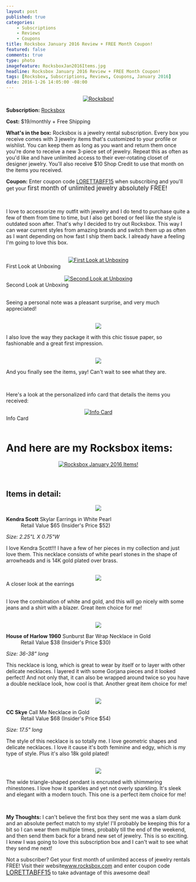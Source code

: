 ```yaml
---
layout: post
published: true
categories: 
    - Subscriptions
    - Reviews
    - Coupons
title: Rocksbox January 2016 Review + FREE Month Coupon!
featured: false
comments: true
type: photo
imagefeature: RocksboxJan2016Items.jpg
headline: Rocksbox January 2016 Review + FREE Month Coupon!
tags: [Rocksbox, Subscriptions, Reviews, Coupons, January 2016]
date: 2016-1-26 14:05:00 -08:00
---
```


<center><a href="https://www.birchbox.com/invite/whatsupmailbox" target="_blank">
<img src="/images/RocksboxJan2016Box.jpg" border="0" style="border:none;max-width:100%;" alt="Rocksbox!" />
</a></center>

<p><b>Subscription:</b> <a href="https://www.rocksbox.com" target="_blank">Rocksbox</a></p>
<p><b>Cost:</b> $19/monthly + Free Shipping</p>
<p><b>What's in the box:</b> Rocksbox is a jewelry rental subscription. Every box you receive comes with 3 jewelry items that's customized to your profile or wishlist. You can keep them as long as you want and return them once you're done to receive a new 3-piece set of jewelry. Repeat this as often as you'd like and have unlimited access to their ever-rotating closet of designer jewelry. You'll also receive $10 Shop Credit to use that month on the items you received.</p>
<p><b>Coupon:</b> Enter coupon code <a href="https://www.rocksbox.com" target="_blank">LORETTABFF15</a> when subscribing and you'll get your <big>first month of unlimited jewelry absolutely FREE!</big></p>

<br>

<p>I love to accessorize my outfit with jewelry and I do tend to purchase quite a few of them from time to time, but I also get bored or feel like the style is outdated soon after. That's why I decided to try out Rocksbox. This way I can wear current styles from amazing brands and switch them up as often as I want depending on how fast I ship them back. I already have a feeling I'm going to love this box.</p>

<br>

<center><a href="https://www.rocksbox.com" target="_blank">
<img src="/images/RocksboxJan2016OpenBox.jpg" border="0" style="border:none;max-width:100%;" alt="First Look at Unboxing" />
</a></center>
<figcaption>First Look at Unboxing</figcaption>
<br>

<center><a href="https://www.rocksbox.com" target="_blank">
<img src="/images/RocksboxJan2016OpenBox2.jpg" border="0" style="border:none;max-width:100%;" alt="Second Look at Unboxing" />
</a></center>
<figcaption>Second Look at Unboxing</figcaption>
<br>

<p>Seeing a personal note was a pleasant surprise, and very much appreciated!</p>

<br>

<center><a href="https://www.rocksbox.com" target="_blank">
<img src="/images/RocksboxJan2016OpenBox3.jpg" border="0" style="border:none;max-width:100%;" />
</a></center>
<p>I also love the way they package it with this chic tissue paper, so fashionable and a great first impression.</p>

<br>

<center><a href="https://www.rocksbox.com" target="_blank">
<img src="/images/RocksboxJan2016OpenBox4.jpg" border="0" style="border:none;max-width:100%;" />
</a></center>
<p>And you finally see the items, yay! Can't wait to see what they are.</p>

<br>

<p>Here's a look at the personalized info card that details the items you received:</p>

<center><a href="https://www.rocksbox.com" target="_blank">
<img src="/images/RocksboxJan2016Info.jpg" border="0" style="border:none;max-width:100%;" alt="Info Card" /></a></center>
<figcaption>Info Card</figcaption>
<br>

# And here are my Rocksbox items:

<p><center><a href="https://www.rocksbox.com" target="_blank">
<img src="/images/RocksboxJan2016Items.jpg" border="0" style="border:none;max-width:100%;" alt="Rocksbox January 2016 Items!" /></a></center></p>
<br>

## Items in detail:

<center><a href="https://www.rocksbox.com" target="_blank">
<img src="/images/RocksboxJan2016KendraScott.jpg" border="0" style="border:none;max-width:100%;" />
</a></center>

<DL>
<DT><b>Kendra Scott</b> Skylar Earrings in White Pearl</DT>
<DD>Retail Value $65 (Insider's Price $52)</DD>
</DL>

<p><i>Size: 2.25"L X 0.75"W</i></p>

<p>I love Kendra Scott!!! I have a few of her pieces in my collection and just love them. This necklace consists of white pearl stones in the shape of arrowheads and is 14K gold plated over brass. </p>

<br>

<center><a href="https://www.rocksbox.com" target="_blank">
<img src="/images/RocksboxJan2016KendraScott2.jpg" border="0" style="border:none;max-width:100%;" />
</a></center>
<figcaption>A closer look at the earrings</figcaption>
<br>

<p>I love the combination of white and gold, and this will go nicely with some jeans and a shirt with a blazer. Great item choice for me!</p>

<br>

<center><a href="https://www.rocksbox.com" target="_blank">
<img src="/images/RocksboxJan2016HouseOfHarlow.jpg" border="0" style="border:none;max-width:100%;" />
</a></center>

<DL>
<DT><b>House of Harlow 1960</b> Sunburst Bar Wrap Necklace in Gold</DT>
<DD>Retail Value $38 (Insider's Price $30)</DD>
</DL>

<p><i>Size: 36-38" long</i></p>

<p>This necklace is long, which is great to wear by itself or to layer with other delicate necklaces. I layered it with some Gorjana pieces and it looked perfect! And not only that, it can also be wrapped around twice so you have a double necklace look, how cool is that. Another great item choice for me!</p>

<br>

<center><a href="https://www.rocksbox.com" target="_blank">
<img src="/images/RocksboxJan2016CCSkye.jpg" border="0" style="border:none;max-width:100%;" />
</a></center>

<DL>
<DT><b>CC Skye</b> Call Me Necklace in Gold</DT>
<DD>Retail Value $68 (Insider's Price $54)</DD>
</DL>

<p><i>Size: 17.5" long</i></p>

<p>The style of this necklace is so totally me. I love geometric shapes and delicate necklaces. I love it cause it's both feminine and edgy, which is my type of style. Plus it's also 18k gold plated!</p>

<br>

<center><a href="https://www.rocksbox.com" target="_blank">
<img src="/images/RocksboxJan2016CCSkye2.jpg" border="0" style="border:none;max-width:100%;" />
</a></center>
<p>The wide triangle-shaped pendant is encrusted with shimmering rhinestones. I love how it sparkles and yet not overly sparkling. It's sleek and elegant with a modern touch. This one is a perfect item choice for me!</p>

<br>

<p><i class="icon-exclamation-sign"></i><b> My Thoughts:</b> I can't believe the first box they sent me was a slam dunk and an absolute perfect match to my style! I'll probably be keeping this for a bit so I can wear them multiple times, probably till the end of the weekend, and then send them back for a brand new set of jewelry. This is so exciting. I knew I was going to love this subscription box and I can't wait to see what they send me next!</p>

<p>Not a subscriber? Get your first month of unlimited access of jewelry rentals FREE! Visit their website<a href="https://www.rocksbox.com">www.rocksbox.com</a> and enter coupon code <a href="https://www.rocksbox.com" target="_blank"><big>LORETTABFF15</big></a> to take advantage of this awesome deal!</p>
